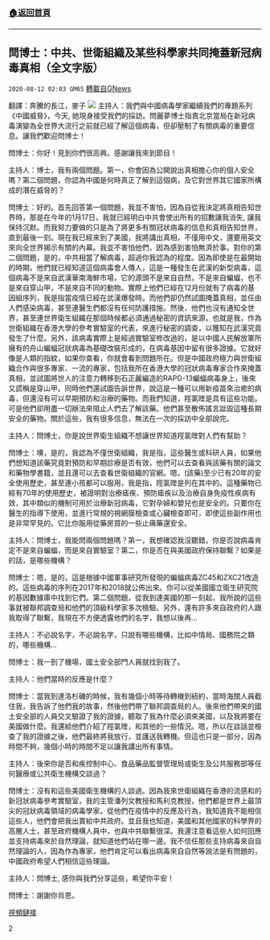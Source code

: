 ###  [:house:返回首頁](https://github.com/ourhimalayas/txt)
---

## 閆博士：中共、世衛組織及某些科學家共同掩蓋新冠病毒真相（全文字版）
`2020-08-12 02:03 GM65` [轉載自GNews](https://gnews.org/zh-hant/293674/)

翻譯：奔騰的長江，麥子
![](https://s3.amazonaws.com/gnews-media-offload/wp-content/uploads/2020/08/12015742/Screen-Shot-2020-08-12-at-01.56.43.jpeg)
主持人：我們與中國病毒學家繼續我們的專題系列《中國威脅》，今天, 她現身接受我們的採訪。閆麗夢博士指責北京當局在新冠病毒演變為全世界大流行之前就已經了解這個病毒，但卻壓制了有關病毒的重要信息。讓我們歡迎閆博士！

閆博士：你好！見到你們很高興。感謝讓我來到節目！

主持人：博士，我有兩個問題。第一，你會因為公開說出真相擔心你的個人安全嗎？第二個問題，你認為中國是何時真正了解到這個病，及它對世界其它國家所構成的潛在威脅的？

閆博士：好的。首先回答第一個問題，我並不害怕，因為自從我決定將真相告知世界時，那是在今年的1月17日，我就已經明白中共會使出所有的招數讓我消失, 讓我保持沉默。而我努力要做的只是為了將更多有關冠狀病毒的信息和真相告知世界，直到最後一刻。現在我已經來到了美國，我將講出真相，不僅用中文，還要用英文來向全世界揭示有關的內幕。我並不害怕他們，因為感到害怕無濟於事。對你的第二個問題，是的，中共相當了解病毒，超過你我認為的程度。因為即使是在最開始的時期，他們就已經知道這個病毒會人傳人，這是一種發生在武漢的新型病毒，這個病毒不是來自武漢華南海鮮市場，它的源頭不是來自自然，不是來自蝙蝠，也不是來自穿山甲，不是來自不同的動物。實際上他們已經在12月份就有了病毒的基因組序列，我是指當疫情已經在武漢爆發時。而他們卻仍然試圖掩蓋真相，並任由人們感染病毒，甚至連醫生們都沒有任何防護措施。然後，他們也沒有通知全世界，甚至連世界衛生組織在那個時候都必須通過秘密的資訊來源，也就是我，作為世衛組織在香港大學的參考實驗室的代表，來進行秘密的調查，以獲知在武漢究竟發生了什麼。另外，該病毒實際上是經過實驗室修改過的，是以中國人民解放軍所擁有的舟山蝙蝠冠狀病毒為基礎改裝形成的，在病毒基因中留有很多證據。它就好像是人類的指紋，如果你查看，你就會看到問題所在。但是中國政府極力與世衛組織合作與很多專家、一流的專家，包括我所在香港大學的冠狀病毒專家合作來掩蓋真相，並試圖將世人的注意力轉移到石正麗編造的RAPG-13蝙蝠病毒身上，後來又謊稱是穿山甲。同時他們還試圖告訴世界，說這是一種可以用新疫苗來治癒的病毒，但還沒有可以早期預防和治療的藥物。而我們知道，羥氯喹是具有這些功能。可是他們卻用盡一切辦法來阻止人們去了解該藥。他們甚至散佈謠言詆毀這種長期安全的藥物。關於這些，我有很多信息，無法在一次的採訪中全部說完。

主持人：閆博士，你是說世界衛生組織不想讓世界知道羥氯喹對人們有幫助？

閆博士：噢，是的，我認為不僅世衛組織，我是指，這些醫生或科研人員，如果他們想知道該藥究竟對預防和早期診療是否有效，他們可以去查看與該藥有關的論文和藥物學書籍，並且還可以去查看世衛組織的官網。嗯，(該藥)至少已有20年的安全使用歷史，甚至連小孩都可以服用，我是指，羥氯喹是列在其中的。這種藥物已經有70年的使用歷史，被證明對治療瘧疾、預防瘧疾以及治療自身免疫性疾病有效，其中類似的機制可用於治療新冠病毒，它對孕婦和嬰兒也是安全的。只要你在醫生的指導下使用，並進行常規的視網膜檢查或心臟檢查即可，即使這些副作用也是非常罕見的。它比你服用從藥房買的一些止痛藥還安全。

主持人：閆博士，我能問兩個問題嗎？第一，我想確認我沒聽錯，你是否說病毒肯定不是來自蝙蝠，而是來自實驗室？第二，你是否在與美國政府保持聯繫？如果是的話，是哪些機構？

閆博士：嗯，是的，這是根據中國軍事研究所發現的蝙蝠病毒ZC45和ZXC21改造的。這些病毒的序列在2017年和2018就公佈出來。你可以從美國國立衛生研究院的基因數據庫中找到它們。第二個問題，從我到達美國的那一刻起，我所說的這些事就被聯邦調查局和他們的頂級科學家多次檢驗。另外，還有許多來自政府的人跟我取得了聯繫，我現在不方便透露他們的名字，我想以後再…

主持人：不必說名字，不必說名字，只說有哪些機構，比如中情局、國務院之類的，哪些機構…

閆博士：我一到了機場，國土安全部門人員就找到我了。

主持人：他們當時的反應是什麼？

閆博士：當我到達洛杉磯的時候，我有幾個小時等待轉機到紐約，當時海關人員截住我，我告訴了他們我的故事，然後他們帶了聯邦調查局的人。後來他們帶來的國土安全部的人員交叉驗證了我的證據，聽取了我為什麼必須來美國，以及我將要在美國做什麼。我還給他們介紹了羥氯喹，和其他的一些情況。嗯，所以在談話並檢查了我的證據之後，他們最終將我放行，並護送我轉機。但這也只是一部分，因為時間不夠，幾個小時的時間不足以讓我講出所有事情。

主持人：後來你是否和疾控制中心、食品藥品監督管理局或衛生及公共服務部等任何醫療或公共衛生機構交談過？

閆博士：沒有和這些美國衛生機構的人談過。因為我來世衛組織在香港的流感和的新冠狀病毒參考實驗室，我的主管潘列文教授和馬利克教授，他們都是世界上最頂尖的冠狀病毒領域的病毒學家。從他們在疫情中的反應及行為，我知道我不能相信這些人，他們會把我出賣給中共政府。並且我也知道，美國和其他國家的科學界的高層人士，甚至政府機構人員中，也與中共聯繫很深。我還注意看這些人如何回應並支持病毒來於自然理論，就知道他們站在哪一邊。我不信任那些支持病毒來自自然理論的人，因為作為專家，他們肯定可以看出病毒來自自然等說法是有問題的，中國政府希望人們相信這些理論。

主持人：閆博士, 感你與我們分享這些，希望你平安！

閆博士：謝謝你肖恩。

[視頻鏈接](https://www.youtube.com/watch?v=qm9XLjlrzXE&amp;feature=youtu.be)

2
